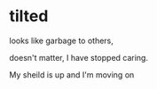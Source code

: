 # tilted
looks like garbage to others,

doesn't matter, I have stopped caring.

My sheild is up and I'm moving on

